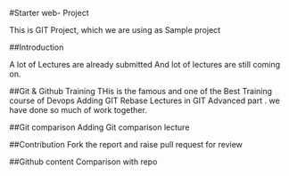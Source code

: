 #Starter web- Project

This is GIT Project, which we are using as Sample project

##Introduction

A lot of Lectures are already submitted
And lot of lectures are still coming on. 

##Git & Github Training
THis is the famous and one of the Best Training course of Devops
Adding GIT Rebase Lectures in GIT Advanced part . we have done so much of work together.


##Git comparison
Adding Git comparison lecture

##Contribution
Fork the report and raise pull request for review 

##Github content
Comparison with repo
